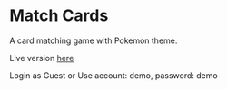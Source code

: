 # Match Cards
A card matching game with Pokemon theme.

Live version [here](https://matchcards-7d5da.firebaseapp.com/selectgamemode)

Login as Guest or Use account: demo, password: demo
